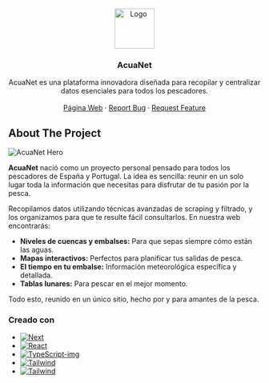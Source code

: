 <!-- Improved compatibility of back to top link: See: https://github.com/othneildrew/Best-README-Template/pull/73 -->
<a id="readme-top"></a>
<!--
*** Thanks for checking out the Best-README-Template. If you have a suggestion
*** that would make this better, please fork the repo and create a pull request
*** or simply open an issue with the tag "enhancement".
*** Don't forget to give the project a star!
*** Thanks again! Now go create something AMAZING! :D
-->



<!-- PROJECT SHIELDS -->
<!--
*** I'm using markdown "reference style" links for readability.
*** Reference links are enclosed in brackets [ ] instead of parentheses ( ).
*** See the bottom of this document for the declaration of the reference variables
*** for contributors-url, forks-url, etc. This is an optional, concise syntax you may use.
*** https://www.markdownguide.org/basic-syntax/#reference-style-links
-->



<!-- PROJECT LOGO -->
<br />
<div align="center">
  <a href="https://github.com/github_username/repo_name">
    <img src="https://i.imgur.com/gQ3VYVH.png" alt="Logo" width="80" height="80">
  </a>

<h3 align="center">AcuaNet</h3>

  <p align="center">
    AcuaNet es una plataforma innovadora diseñada para recopilar y centralizar datos esenciales para todos los pescadores.
    <br />
    <br />
    <a href="https://www.acuanet.es/">Página Web</a>
    &middot;
    <a href="https://github.com/DvzZDev/AcuaNet/issues/new?labels=bug&template=bug-report---.md">Report Bug</a>
    &middot;
    <a href="https://github.com/DvzZDev/AcuaNet/issues/new?labels=enhancement&template=feature-request---.md">Request Feature</a>
  </p>
</div>



<!-- ABOUT THE PROJECT -->
## About The Project

![AcuaNet Hero](https://i.imgur.com/bjEFoZe.png)

**AcuaNet** nació como un proyecto personal pensado para todos los pescadores de España y Portugal. La idea es sencilla: reunir en un solo lugar toda la información que necesitas para disfrutar de tu pasión por la pesca.

Recopilamos datos utilizando técnicas avanzadas de scraping y filtrado, y los organizamos para que te resulte fácil consultarlos. En nuestra web encontrarás:

- **Niveles de cuencas y embalses:** Para que sepas siempre cómo están las aguas.  
- **Mapas interactivos:** Perfectos para planificar tus salidas de pesca.  
- **El tiempo en tu embalse:** Información meteorológica específica y detallada.  
- **Tablas lunares:** Para pescar en el mejor momento.

Todo esto, reunido en un único sitio, hecho por y para amantes de la pesca.  

### Creado con 

* [![Next][Next.js]][Next-url]
* [![React][React.js]][React-url]
* [![TypeScript-img]][TypeScript-url]
* [![Tailwind][Tailwind-img]][Tailwind-url]
* [![Tailwind][SupaBase-img]][SupaBase-url]




<!-- MARKDOWN LINKS & IMAGES -->
<!-- https://www.markdownguide.org/basic-syntax/#reference-style-links -->
[contributors-shield]: https://img.shields.io/github/contributors/github_username/repo_name.svg?style=for-the-badge
[contributors-url]: https://github.com/github_username/repo_name/graphs/contributors
[forks-shield]: https://img.shields.io/github/forks/github_username/repo_name.svg?style=for-the-badge
[forks-url]: https://github.com/github_username/repo_name/network/members
[stars-shield]: https://img.shields.io/github/stars/github_username/repo_name.svg?style=for-the-badge
[stars-url]: https://github.com/github_username/repo_name/stargazers
[issues-shield]: https://img.shields.io/github/issues/github_username/repo_name.svg?style=for-the-badge
[issues-url]: https://github.com/github_username/repo_name/issues
[license-shield]: https://img.shields.io/github/license/github_username/repo_name.svg?style=for-the-badge
[license-url]: https://github.com/github_username/repo_name/blob/master/LICENSE.txt
[Next.js]: https://img.shields.io/badge/next.js-000000?style=for-the-badge&logo=nextdotjs&logoColor=white
[Next-url]: https://nextjs.org/
[React.js]: https://img.shields.io/badge/React-20232A?style=for-the-badge&logo=react&logoColor=61DAFB
[React-url]: https://reactjs.org/
[Tailwind-img]: https://img.shields.io/badge/Tailwind_CSS-grey?style=for-the-badge&logo=tailwind-css&logoColor=38B2AC
[Tailwind-url]: https://tailwindcss.com/
[TypeScript-img]: https://img.shields.io/badge/TypeScript-3178C6?style=for-the-badge&logo=typescript&logoColor=white
[TypeScript-url]: https://www.typescriptlang.org/
[SupaBase-img]: https://shields.io/badge/supabase-black?logo=supabase&style=for-the-badge
[SupaBase-url]: https://supabase.com/
